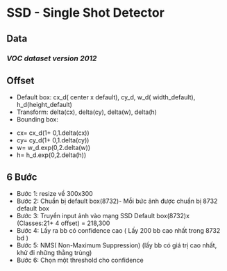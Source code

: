 #  SSD - Single Shot Detector 

## Data
### *VOC dataset version 2012*

## Offset
- Default box:
cx_d( center x default), cy_d, w_d( width_default), h_d(height_default)
- Transform:  delta(cx), delta(cy), delta(w), delta(h)
- Bounding box: 
+ cx= cx_d(1+ 0,1.delta(cx))
+ cy= cy_d(1+ 0,1.delta(cy))
+ w= w_d.exp(0,2.delta(w))
+ h= h_d.exp(0,2.delta(h))

## 6 Bước
* Bước 1: resize về 300x300
* Bước 2: Chuẩn bị default box(8732)- Mỗi bức ảnh được chuẩn bị 8732 default box
* Bước 3: Truyền input ảnh vào mạng SSD
Default box(8732)x (Classes:21+ 4 offset) = 218,300
* Bước 4: Lấy ra bb có confidence cao ( Lấy 200 bb cao nhất trong 8732 bd )
* Bước 5: NMS( Non-Maximum Suppression) (lấy bb có giá trị cao nhất, khử đi những thằng trùng)
* Bước 6: Chọn một threshold cho confidence
